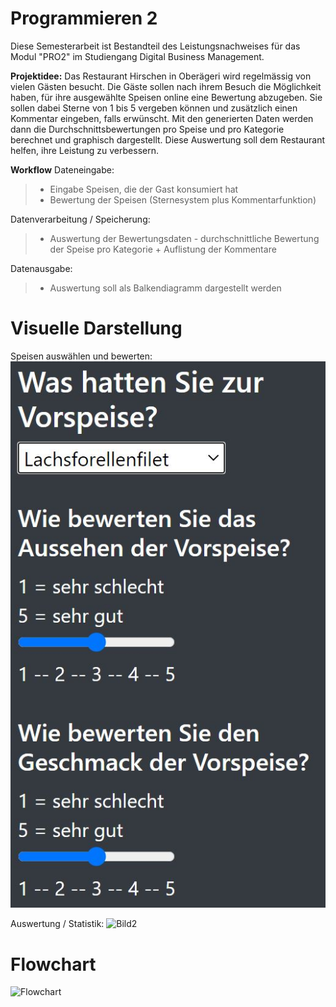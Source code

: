 # Programmieren 2

Diese Semesterarbeit ist Bestandteil des Leistungsnachweises für das Modul "PRO2" im Studiengang Digital Business Management. 

**Projektidee:**
Das Restaurant Hirschen in Oberägeri wird regelmässig von vielen Gästen besucht. Die Gäste sollen nach ihrem Besuch die Möglichkeit haben, für ihre ausgewählte Speisen online eine Bewertung abzugeben. Sie sollen dabei Sterne von 1 bis 5 vergeben können und zusätzlich einen Kommentar eingeben, falls erwünscht. Mit den generierten Daten werden dann die Durchschnittsbewertungen pro Speise und pro Kategorie berechnet und graphisch dargestellt. Diese Auswertung soll dem Restaurant helfen, ihre Leistung zu verbessern.

**Workflow**
Dateneingabe: 
> * Eingabe Speisen, die der Gast konsumiert hat
> * Bewertung der Speisen (Sternesystem plus Kommentarfunktion)
	
Datenverarbeitung / Speicherung:
> * Auswertung der Bewertungsdaten - durchschnittliche Bewertung der Speise pro Kategorie + Auflistung der Kommentare
	
Datenausgabe:
> * Auswertung soll als Balkendiagramm dargestellt werden


# Visuelle Darstellung
Speisen auswählen und bewerten:
![Bild1](https://github.com/akademikerin/PROG2/blob/master/App_Bewertung/images/Bild1.JPG)

Auswertung / Statistik:
![Bild2](/images/Bild2.jpg)


# Flowchart
![Flowchart](/images/Flowchart.jpg)
